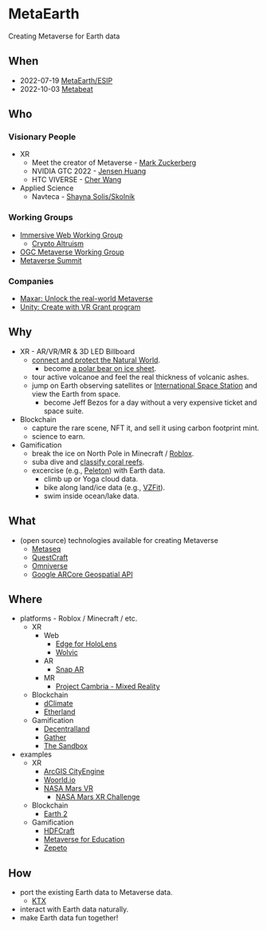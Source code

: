 # MetaEarth

Creating Metaverse for Earth data

## When
* 2022-07-19 [MetaEarth/ESIP](https://2022esipjulymeeting.sched.com/event/12esg/metaverse-metaearth)
* 2022-10-03 [Metabeat](https://metabeat.venturebeat.com/)

## Who
### Visionary People
* XR
  * Meet the creator of Metaverse - [Mark Zuckerberg](https://www.youtube.com/watch?v=gElfIo6uw4g)
  * NVIDIA GTC 2022 - [Jensen Huang](https://www.youtube.com/watch?v=39ubNuxnrK8)
  * HTC VIVERSE - [Cher Wang](https://youtu.be/0DylYVxgyOM)
* Applied Science
  * Navteca - [Shayna Solis/Skolnik](https://www.youtube.com/watch?v=Ef8j6hYbnFE)

### Working Groups
* [Immersive Web Working Group](https://www.w3.org/immersive-web/)
  * [Crypto Altruism](https://www.cryptoaltruism.org/)
* [OGC Metaverse Working Group](https://www.ogc.org/standards/requests/249)
* [Metaverse Summit](https://metaverse-summit.org/)

### Companies
* [Maxar: Unlock the real-world Metaverse](https://www.youtube.com/watch?v=yoXU5OWB08M) 
* [Unity: Create with VR Grant program](https://unity.com/grants/create-with-vr)

## Why
* XR - AR/VR/MR & 3D LED Billboard
  * [connect and protect the Natural World](https://ssir.org/articles/entry/using_the_metaverse_to_connect_and_protect_the_natural_world).
    * become [a polar bear on ice sheet](https://www.youtube.com/watch?v=0nUA9aq5Gpk).
  * tour active volcanoe and feel the real thickness of volcanic ashes.
  * jump on Earth observing satellites or [International Space Station](https://www.oculus.com/experiences/quest/3006696236087408) and view the Earth from space.
    * become Jeff Bezos for a day without a very expensive ticket and space suite.
* Blockchain
  * capture the rare scene, NFT it, and sell it using carbon footprint mint.
  * science to earn.
* Gamification
  * break the ice on North Pole in Minecraft / [Roblox](https://www.roblox.com/games/10271580809/NSIDC-NISE).
  * suba dive and [classify coral reefs](http://nemonet.info/).
  * excercise (e.g., [Peleton](https://www.onepeloton.com/bike/lanebreak)) with Earth data.
    * climb up or Yoga cloud data.
    * bike along land/ice data (e.g., [VZFit](https://www.youtube.com/watch?v=dVHBlhzPkGk)).
    * swim inside ocean/lake data.
    
## What
* (open source) technologies available for creating Metaverse
  * [Metaseq](https://github.com/facebookresearch/metaseq)
  * [QuestCraft](https://github.com/QuestCraftPlusPlus/QuestCraft)
  * [Omniverse](https://www.nvidia.com/en-us/omniverse/)
  * [Google ARCore Geospatial API](https://developers.google.com/ar/develop/geospatial)

## Where
* platforms - Roblox / Minecraft / etc.
  * XR
    * Web 
      * [Edge for HoloLens](https://docs.microsoft.com/en-us/hololens/hololens-new-edge)
      * [Wolvic](https://wolvic.com/)
    * AR
      * [Snap AR](https://ar.snap.com/)
    * MR
      * [Project Cambria - Mixed Reality](https://www.youtube.com/watch?v=tgJ7m0Phd64) 
  * Blockchain
    * [dClimate](https://www.dclimate.net/)
    * [Etherland](https://etherland.world/marketplace/)
  * Gamification
    * [Decentralland](https://decentraland.org/)
    * [Gather](https://www.gather.town/socials)
    * [The Sandbox](https://www.sandbox.game/en/)
* examples
  * XR
    * [ArcGIS CityEngine](https://www.esri.com/en-us/arcgis/products/arcgis-cityengine/overview)
    * [Woorld.io](https://www.wooorld.io/)
    * [NASA Mars VR](https://accessmars.withgoogle.com/)
      * [NASA Mars XR Challenge](https://www.herox.com/MarsXR)
  * Blockchain
    * [Earth 2](https://earth2.io/)
  * Gamification
    * [HDFCraft](http://hyoklee.github.io/HDFCRAFT/)
    * [Metaverse for Education](https://www.youtube.com/watch?v=ZTp5mK3sLRc)
    * [Zepeto](https://zepeto.me/)

## How
* port the existing Earth data to Metaverse data.
  * [KTX](https://www.khronos.org/ktx/) 
* interact with Earth data naturally.
* make Earth data fun together!
